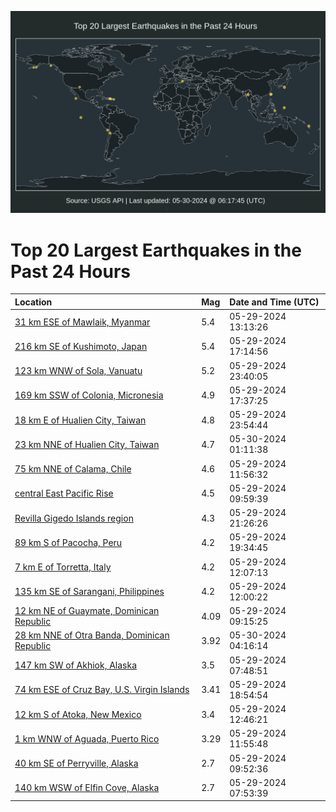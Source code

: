 ![Map](./map.png)

# Top 20 Largest Earthquakes in the Past 24 Hours

| Location | Mag | Date and Time (UTC) |
|:---|:---|:---|
| [31 km ESE of Mawlaik, Myanmar](https://earthquake.usgs.gov/earthquakes/eventpage/us7000mnrr) | 5.4 | 05-29-2024 13:13:26 |
| [216 km SE of Kushimoto, Japan](https://earthquake.usgs.gov/earthquakes/eventpage/us7000mnu8) | 5.4 | 05-29-2024 17:14:56 |
| [123 km WNW of Sola, Vanuatu](https://earthquake.usgs.gov/earthquakes/eventpage/us7000mnvu) | 5.2 | 05-29-2024 23:40:05 |
| [169 km SSW of Colonia, Micronesia](https://earthquake.usgs.gov/earthquakes/eventpage/us7000mnuc) | 4.9 | 05-29-2024 17:37:25 |
| [18 km E of Hualien City, Taiwan](https://earthquake.usgs.gov/earthquakes/eventpage/us7000mnvw) | 4.8 | 05-29-2024 23:54:44 |
| [23 km NNE of Hualien City, Taiwan](https://earthquake.usgs.gov/earthquakes/eventpage/us7000mnw5) | 4.7 | 05-30-2024 01:11:38 |
| [75 km NNE of Calama, Chile](https://earthquake.usgs.gov/earthquakes/eventpage/us7000mnre) | 4.6 | 05-29-2024 11:56:32 |
| [central East Pacific Rise](https://earthquake.usgs.gov/earthquakes/eventpage/us7000mnr4) | 4.5 | 05-29-2024 09:59:39 |
| [Revilla Gigedo Islands region](https://earthquake.usgs.gov/earthquakes/eventpage/us7000mnve) | 4.3 | 05-29-2024 21:26:26 |
| [89 km S of Pacocha, Peru](https://earthquake.usgs.gov/earthquakes/eventpage/us7000mnut) | 4.2 | 05-29-2024 19:34:45 |
| [7 km E of Torretta, Italy](https://earthquake.usgs.gov/earthquakes/eventpage/us7000mnrh) | 4.2 | 05-29-2024 12:07:13 |
| [135 km SE of Sarangani, Philippines](https://earthquake.usgs.gov/earthquakes/eventpage/us7000mnrf) | 4.2 | 05-29-2024 12:00:22 |
| [12 km NE of Guaymate, Dominican Republic](https://earthquake.usgs.gov/earthquakes/eventpage/pr2024150002) | 4.09 | 05-29-2024 09:15:25 |
| [28 km NNE of Otra Banda, Dominican Republic](https://earthquake.usgs.gov/earthquakes/eventpage/pr2024151000) | 3.92 | 05-30-2024 04:16:14 |
| [147 km SW of Akhiok, Alaska](https://earthquake.usgs.gov/earthquakes/eventpage/ak0246w72hh3) | 3.5 | 05-29-2024 07:48:51 |
| [74 km ESE of Cruz Bay, U.S. Virgin Islands](https://earthquake.usgs.gov/earthquakes/eventpage/pr71450898) | 3.41 | 05-29-2024 18:54:54 |
| [12 km S of Atoka, New Mexico](https://earthquake.usgs.gov/earthquakes/eventpage/us7000mnrm) | 3.4 | 05-29-2024 12:46:21 |
| [1 km WNW of Aguada, Puerto Rico](https://earthquake.usgs.gov/earthquakes/eventpage/pr71450858) | 3.29 | 05-29-2024 11:55:48 |
| [40 km SE of Perryville, Alaska](https://earthquake.usgs.gov/earthquakes/eventpage/ak0246w8a6ko) | 2.7 | 05-29-2024 09:52:36 |
| [140 km WSW of Elfin Cove, Alaska](https://earthquake.usgs.gov/earthquakes/eventpage/ak0246w73jau) | 2.7 | 05-29-2024 07:53:39 |
